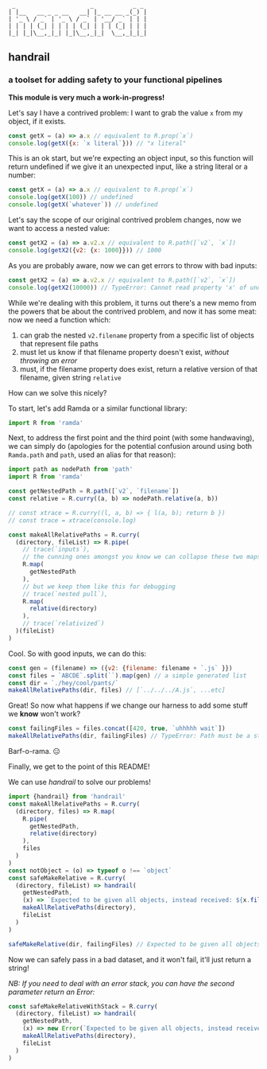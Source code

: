 ```
 _                     _           _ _
| |__   __ _ _ __   __| |_ __ __ _(_) |
| '_ \ / _` | '_ \ / _` | '__/ _` | | |
| | | | (_| | | | | (_| | | | (_| | | |
|_| |_|\__,_|_| |_|\__,_|_|  \__,_|_|_|
```

## handrail
### a toolset for adding safety to your functional pipelines

**This module is very much a work-in-progress!**

Let's say I have a contrived problem: I want to grab the value `x` from my object, if it exists.

```js
const getX = (a) => a.x // equivalent to R.prop(`x`)
console.log(getX({x: `x literal`})) // "x literal"
```

This is an ok start, but we're expecting an object input, so this function will return undefined if we give it an unexpected input, like a string literal or a number:

```js
const getX = (a) => a.x // equivalent to R.prop(`x`)
console.log(getX(100)) // undefined
console.log(getX(`whatever`)) // undefined
```

Let's say the scope of our original contrived problem changes, now we want to access a nested value:

```js
const getX2 = (a) => a.v2.x // equivalent to R.path([`v2`, `x`])
console.log(getX2({v2: {x: 1000}})) // 1000
```

As you are probably aware, now we can get errors to throw with bad inputs:

```js
const getX2 = (a) => a.v2.x // equivalent to R.path([`v2`, `x`])
console.log(getX2(10000)) // TypeError: Cannot read property 'x' of undefined
```

While we're dealing with this problem, it turns out there's a new memo from the powers that be about the contrived problem, and now it has some meat: now we need a function which:

1. can grab the nested `v2.filename` property from a specific list of objects that represent file paths
2. must let us know if that filename property doesn't exist, _without throwing an error_
3. must, if the filename property does exist, return a relative version of that filename, given string `relative`

How can we solve this nicely?

To start, let's add Ramda or a similar functional library:

```js
import R from 'ramda'
```

Next, to address the first point and the third point (with some handwaving), we can simply do (apologies for the potential confusion around using both `Ramda.path` and `path`, used an alias for that reason):

```js
import path as nodePath from 'path'
import R from 'ramda'

const getNestedPath = R.path([`v2`, `filename`])
const relative = R.curry((a, b) => nodePath.relative(a, b))

// const xtrace = R.curry((l, a, b) => { l(a, b); return b })
// const trace = xtrace(console.log)

const makeAllRelativePaths = R.curry(
  (directory, fileList) => R.pipe(
    // trace(`inputs`),
    // the cunning ones amongst you know we can collapse these two maps,
    R.map(
      getNestedPath
    ),
    // but we keep them like this for debugging
    // trace(`nested pull`),
    R.map(
      relative(directory)
    ),
    // trace(`relativized`)
  )(fileList)
)
```

Cool. So with good inputs, we can do this:

```js
const gen = (filename) => ({v2: {filename: filename + `.js` }})
const files = `ABCDE`.split(``).map(gen) // a simple generated list
const dir = `./hey/cool/pants/`
makeAllRelativePaths(dir, files) // [`../../../A.js`, ...etc]
```

Great! So now what happens if we change our harness to add some stuff we **know** won't work?

```js
const failingFiles = files.concat([420, true, `uhhhhh wait`])
makeAllRelativePaths(dir, failingFiles) // TypeError: Path must be a string. Received undefined
```

Barf-o-rama. 😑

Finally, we get to the point of this README!

We can use *handrail* to solve our problems!

```js
import {handrail} from 'handrail'
const makeAllRelativePaths = R.curry(
  (directory, files) => R.map(
    R.pipe(
      getNestedPath,
      relative(directory)
    ),
    files
  )
)
const notObject = (o) => typeof o !== `object`
const safeMakeRelative = R.curry(
  (directory, fileList) => handrail(
    getNestedPath,
    (x) => `Expected to be given all objects, instead received: ${x.filter(notObject).join(`, `)}`,
    makeAllRelativePaths(directory),
    fileList
  )
)

safeMakeRelative(dir, failingFiles) // Expected to be given all objects, instead received: 420, true, `uhhhhh wait`
```

Now we can safely pass in a bad dataset, and it won't fail, it'll just return a string!

_NB: If you need to deal with an error stack, you can have the second parameter return an Error:_

```js
const safeMakeRelativeWithStack = R.curry(
  (directory, fileList) => handrail(
    getNestedPath,
    (x) => new Error(`Expected to be given all objects, instead received: ${x.filter(notObject.join(`, `))}`),
    makeAllRelativePaths(directory),
    fileList
  )
)
```
